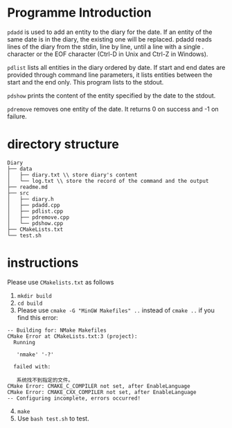# Programme Introduction
`pdadd` is used to add an entity to the diary for the date. If an entity of the same date is in the diary, the existing one will be replaced. pdadd reads lines of the diary from the stdin, line by line, until a line with a single . character or the EOF character (Ctrl-D in Unix and Ctrl-Z in Windows).

`pdlist` lists all entities in the diary ordered by date. If start and end dates are provided through command line parameters, it lists entities between the start and the end only. This program lists to the stdout.

`pdshow` prints the content of the entity specified by the date to the stdout.

`pdremove` removes one entity of the date. It returns 0 on success and -1 on failure.

# directory structure
```
Diary
├── data
│   ├── diary.txt \\ store diary's content
│   └── log.txt \\ store the record of the command and the output
├── readme.md
├── src
│   ├── diary.h
│   ├── pdadd.cpp
│   ├── pdlist.cpp
│   ├── pdremove.cpp
│   └── pdshow.cpp
├── CMakeLists.txt
└── test.sh

```

# instructions
Please use `CMakelists.txt` as follows  
1. `mkdir build`  
2. `cd build`
3. Please use 
    `cmake -G "MinGW Makefiles" ..` 
instead of 
    `cmake ..`
if you find this error:
```
-- Building for: NMake Makefiles
CMake Error at CMakeLists.txt:3 (project):
  Running

   'nmake' '-?'

  failed with:

   系统找不到指定的文件。
CMake Error: CMAKE_C_COMPILER not set, after EnableLanguage
CMake Error: CMAKE_CXX_COMPILER not set, after EnableLanguage
-- Configuring incomplete, errors occurred!
```
4. `make`
5. Use `bash test.sh` to test.


